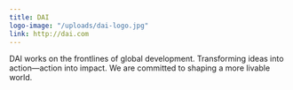 ```yaml
---
title: DAI
logo-image: "/uploads/dai-logo.jpg"
link: http://dai.com
---
```


DAI works on the frontlines of global development. Transforming ideas into
action—action into impact. We are committed to shaping a more livable world.
